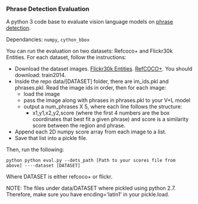 ### Phrase Detection Evaluation
A python 3 code base to evaluate vision language models on [phrase detection](https://arxiv.org/abs/1811.07212).

Dependancies: `numpy`, `cython_bbox` 

You can run the evaluation on two datasets: Refcoco+ and Flickr30k Entities. For each dataset, follow the instructions: 

- Download the dataset images. [Flickr30k Entities](http://hockenmaier.cs.illinois.edu/DenotationGraph/). [RefCOCO+](https://cocodataset.org/#download). You should download: train2014. 
- Inside the repo data/[DATASET] folder, there are im_ids.pkl and phrases.pkl. Read the image ids in order, then for each image: 
  - load the image 
  - pass the image along with phrases in phrases.pkl to your V+L model
  - output a num_phrases X 5, where each line follows the structure: 
    - x1,y1,x2,y2,score (where the first 4 numbers are the box coordinates that best fit a given phrase) and score is a similarity score between the region and phrase. 
- Append each 2D numpy score array from each image to a list. 
- Save that list into a pickle file. 

Then, run the following: 

`python python eval.py --dets_path [Path to your scores file from above] ----dataset [DATASET]`

Where DATASET is either refcoco+ or flickr. 

NOTE: The files under data/DATASET where pickled using python 2.7. Therefore, make sure you have encding='latin1' in your pickle.load. 
